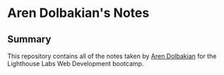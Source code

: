 # Aren Dolbakian's Notes
## Summary
This repository contains all of the notes taken by [Aren Dolbakian](https://github.com/ArenRitz) for the Lighthouse Labs Web Development bootcamp.
